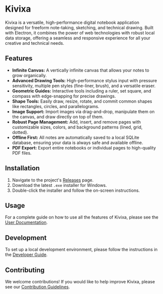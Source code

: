 # Kivixa

Kivixa is a versatile, high-performance digital notebook application designed for freeform note-taking, sketching, and technical drawing. Built with Electron, it combines the power of web technologies with robust local data storage, offering a seamless and responsive experience for all your creative and technical needs.

## Features

- **Infinite Canvas:** A vertically infinite canvas that allows your notes to grow organically.
- **Advanced Drawing Tools:** High-performance stylus input with pressure sensitivity, multiple pen styles (fine-liner, brush), and a versatile eraser.
- **Geometric Guides:** Interactive tools including a ruler, set square, and compass with edge-snapping for precise drawings.
- **Shape Tools:** Easily draw, resize, rotate, and commit common shapes like rectangles, circles, and parallelograms.
- **Image Support:** Import images via drag-and-drop, manipulate them on the canvas, and draw directly on top of them.
- **Robust Page Management:** Add, insert, and remove pages with customizable sizes, colors, and background patterns (lined, grid, dotted).
- **Offline First:** All notes are automatically saved to a local SQLite database, ensuring your data is always safe and available offline.
- **PDF Export:** Export entire notebooks or individual pages to high-quality PDF files.

## Installation

1.  Navigate to the project's [Releases](https://github.com/990aa/kivixa/releases) page.
2.  Download the latest `.exe` installer for Windows.
3.  Double-click the installer and follow the on-screen instructions.

## Usage

For a complete guide on how to use all the features of Kivixa, please see the [User Documentation](USER_GUIDE.md).

## Development

To set up a local development environment, please follow the instructions in the [Developer Guide](DEVELOPER_GUIDE.md).

## Contributing

We welcome contributions! If you would like to help improve Kivixa, please see our [Contribution Guidelines](CONTRIBUTING.md).
